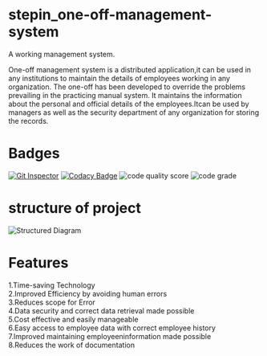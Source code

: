 # stepin_one-off-management-system
A  working management system. 

One-off management system is a distributed application,it can be used in any institutions to maintain the details of employees working in any organization. The one-off has been developed to override the problems prevailing in the practicing manual system. It maintains the information about the personal and official details of the employees.Itcan be used by managers as well as the security department of any organization for storing the records.


#  Badges

[![Git Inspector](https://github.com/rakeshakki2020/stepin_one-off-management-system/actions/workflows/Git_Inspector.yml/badge.svg)](https://github.com/rakeshakki2020/stepin_one-off-management-system/actions/workflows/Git_Inspector.yml)
[![Codacy Badge](https://app.codacy.com/project/badge/Grade/008448381dfe4865b788ca73ef234c98)](https://www.codacy.com/gh/rakeshakki2020/stepin_one-off-management-system/dashboard?utm_source=github.com&amp;utm_medium=referral&amp;utm_content=rakeshakki2020/stepin_one-off-management-system&amp;utm_campaign=Badge_Grade)
![code quality score](https://www.code-inspector.com/project/28067/score/svg)
![code grade](https://www.code-inspector.com/project/28067/status/svg)                                             








# structure of project
![Structured Diagram](https://user-images.githubusercontent.com/62935631/132588887-1a8f3539-14c6-4e7b-8e17-9f343678e2d8.png)  


# Features
1.Time-saving Technology  
2.Improved Efficiency by avoiding human errors  
3.Reduces scope for Error  
4.Data security and correct data retrieval made possible  
5.Cost effective and easily manageable  
6.Easy access to employee data with correct employee history  
7.Improved maintaining employeeninformation made possible  
8.Reduces the work of documentation  

